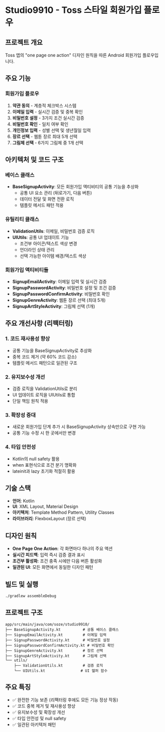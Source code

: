 # Studio9910 - Toss 스타일 회원가입 플로우

## 프로젝트 개요
Toss 앱의 "one page one action" 디자인 원칙을 따른 Android 회원가입 플로우입니다.

## 주요 기능

### 회원가입 플로우
1. **약관 동의** - 계층적 체크박스 시스템
2. **이메일 입력** - 실시간 검증 및 중복 확인
3. **비밀번호 설정** - 3가지 조건 실시간 검증
4. **비밀번호 확인** - 일치 여부 확인
5. **개인정보 입력** - 성별 선택 및 생년월일 입력
6. **장르 선택** - 웹툰 장르 최대 5개 선택
7. **그림체 선택** - 6가지 그림체 중 1개 선택

## 아키텍처 및 코드 구조

### 베이스 클래스
- **BaseSignupActivity**: 모든 회원가입 액티비티의 공통 기능을 추상화
  - 공통 UI 요소 관리 (뒤로가기, 다음 버튼)
  - 데이터 전달 및 화면 전환 로직
  - 템플릿 메서드 패턴 적용

### 유틸리티 클래스
- **ValidationUtils**: 이메일, 비밀번호 검증 로직
- **UIUtils**: 공통 UI 업데이트 기능
  - 조건부 아이콘/텍스트 색상 변경
  - 언더라인 상태 관리
  - 선택 가능한 아이템 배경/텍스트 색상

### 회원가입 액티비티들
- **SignupEmailActivity**: 이메일 입력 및 실시간 검증
- **SignupPasswordActivity**: 비밀번호 설정 및 조건 검증
- **SignupPasswordConfirmActivity**: 비밀번호 확인
- **SignupGenreActivity**: 웹툰 장르 선택 (최대 5개)
- **SignupArtStyleActivity**: 그림체 선택 (1개)

## 주요 개선사항 (리팩터링)

### 1. 코드 재사용성 향상
- 공통 기능을 BaseSignupActivity로 추상화
- 중복 코드 제거 (약 60% 코드 감소)
- 템플릿 메서드 패턴으로 일관된 구조

### 2. 유지보수성 개선
- 검증 로직을 ValidationUtils로 분리
- UI 업데이트 로직을 UIUtils로 통합
- 단일 책임 원칙 적용

### 3. 확장성 증대
- 새로운 회원가입 단계 추가 시 BaseSignupActivity 상속만으로 구현 가능
- 공통 기능 수정 시 한 곳에서만 변경

### 4. 타입 안전성
- Kotlin의 null safety 활용
- when 표현식으로 조건 분기 명확화
- lateinit과 lazy 초기화 적절히 활용

## 기술 스택
- **언어**: Kotlin
- **UI**: XML Layout, Material Design
- **아키텍처**: Template Method Pattern, Utility Classes
- **라이브러리**: FlexboxLayout (장르 선택)

## 디자인 원칙
- **One Page One Action**: 각 화면마다 하나의 주요 액션
- **실시간 피드백**: 입력 즉시 검증 결과 표시
- **조건부 활성화**: 조건 충족 시에만 다음 버튼 활성화
- **일관된 UI**: 모든 화면에서 동일한 디자인 패턴

## 빌드 및 실행
```bash
./gradlew assembleDebug
```

## 프로젝트 구조
```
app/src/main/java/com/soze/studio9910/
├── BaseSignupActivity.kt          # 공통 베이스 클래스
├── SignupEmailActivity.kt         # 이메일 입력
├── SignupPasswordActivity.kt      # 비밀번호 설정
├── SignupPasswordConfirmActivity.kt # 비밀번호 확인
├── SignupGenreActivity.kt         # 장르 선택
├── SignupArtStyleActivity.kt      # 그림체 선택
└── utils/
    ├── ValidationUtils.kt         # 검증 로직
    └── UIUtils.kt                # UI 헬퍼 함수
```

## 주요 특징
- ✅ 완전한 기능 보존 (리팩터링 후에도 모든 기능 정상 작동)
- ✅ 코드 중복 제거 및 재사용성 향상
- ✅ 유지보수성 및 확장성 개선
- ✅ 타입 안전성 및 null safety
- ✅ 일관된 아키텍처 패턴 